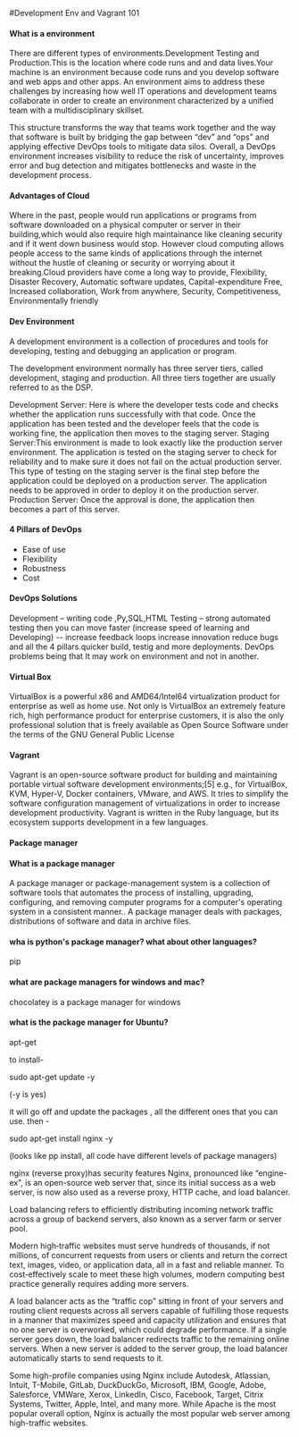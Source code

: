 #Development Env and Vagrant 101

#### What is a environment
There are different types of environments.Development Testing and Production.This is the location where code runs and and data lives.Your machine is an environment because code runs and you develop software and web apps and other apps.
An environment aims to address these challenges by increasing how well IT operations and development teams collaborate in order to create an environment characterized by a unified team with a multidisciplinary skillset.

 This structure transforms the way that teams work together and the way that software is built by bridging the gap between “dev” and “ops” and applying effective DevOps tools to mitigate data silos. Overall, a DevOps environment increases visibility to reduce the risk of uncertainty, improves error and bug detection and mitigates bottlenecks and waste in the development process.




#### Advantages of Cloud
Where in the past, people would run applications or programs from software downloaded on a physical computer or server in their building,which would also require high maintainance like cleaning security and if it went down business would stop. However cloud computing allows people access to the same kinds of applications through the internet without the hustle of cleaning or security or worrying about it breaking.Cloud providers have come a long way to provide, Flexibility, Disaster Recovery, Automatic software updates, Capital-expenditure Free, Increased collaboration, Work from anywhere, Security, Competitiveness, Environmentally friendly


#### Dev Environment
A development environment is a collection of procedures and tools for developing, testing and debugging an application or program.

The development environment normally has three server tiers, called development, staging and production. All three tiers together are usually referred to as the DSP.

Development Server: Here is where the developer tests code and checks whether the application runs successfully with that code. Once the application has been tested and the developer feels that the code is working fine, the application then moves to the staging server.
Staging Server:This environment is made to look exactly like the production server environment. The application is tested on the staging server to check for reliability and to make sure it does not fail on the actual production server. This type of testing on the staging server is the final step before the application could be deployed on a production server. The application needs to be approved in order to deploy it on the production server.
Production Server: Once the approval is done, the application then becomes a part of this server.

#### 4 Pillars of DevOps
- Ease of use
- Flexibility
- Robustness
- Cost



#### DevOps Solutions
Development – writing code ,Py,SQL,HTML
Testing – strong automated testing then you can move faster (increase speed of learning and Developing) -- increase feedback loops increase innovation reduce bugs and all the 4 pillars.quicker build, testig and more deployments.
DevOps problems being that It may work on environment and not in another.





#### Virtual Box
VirtualBox is a powerful x86 and AMD64/Intel64 virtualization product for enterprise as well as home use. Not only is VirtualBox an extremely feature rich, high performance product for enterprise customers, it is also the only professional solution that is freely available as Open Source Software under the terms of the GNU General Public License

#### Vagrant
Vagrant is an open-source software product for building and maintaining portable virtual software development environments;[5] e.g., for VirtualBox, KVM, Hyper-V, Docker containers, VMware, and AWS. It tries to simplify the software configuration management of virtualizations in order to increase development productivity. Vagrant is written in the Ruby language, but its ecosystem supports development in a few languages.


#### Package manager

#### What is a package manager
A package manager or package-management system is a collection of software tools that automates the process of installing, upgrading, configuring, and removing computer programs for a computer's operating system in a consistent manner.. A package manager deals with packages, distributions of software and data in archive files.

#### wha is python's package manager? what about other languages?
pip

#### what are package managers for windows and mac?
chocolatey is a package manager for windows

#### what is the package manager for Ubuntu?
apt-get

to install- 

sudo apt-get update -y 

(-y is yes)

it will go off and update the packages , all the different ones that you can use.
then -

sudo apt-get install nginx -y

(looks like pp install, all code have different levels of package managers)

nginx (reverse proxy)has security features
Nginx, pronounced like “engine-ex”, is an open-source web server that, since its initial success as a web server, is now also used as a reverse proxy, HTTP cache, and load balancer.

Load balancing refers to efficiently distributing incoming network traffic across a group of backend servers, also known as a server farm or server pool.

Modern high‑traffic websites must serve hundreds of thousands, if not millions, of concurrent requests from users or clients and return the correct text, images, video, or application data, all in a fast and reliable manner. To cost‑effectively scale to meet these high volumes, modern computing best practice generally requires adding more servers.

A load balancer acts as the “traffic cop” sitting in front of your servers and routing client requests across all servers capable of fulfilling those requests in a manner that maximizes speed and capacity utilization and ensures that no one server is overworked, which could degrade performance. If a single server goes down, the load balancer redirects traffic to the remaining online servers. When a new server is added to the server group, the load balancer automatically starts to send requests to it.

Some high-profile companies using Nginx include Autodesk, Atlassian, Intuit, T-Mobile, GitLab, DuckDuckGo, Microsoft, IBM, Google, Adobe, Salesforce, VMWare, Xerox, LinkedIn, Cisco, Facebook, Target, Citrix Systems, Twitter, Apple, Intel, and many more.
While Apache is the most popular overall option, Nginx is actually the most popular web server among high-traffic websites.




